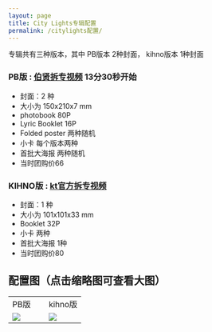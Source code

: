 ```yaml
---
layout: page
title: City Lights专辑配置
permalink: /citylights配置/
---
```



专辑共有三种版本，其中 PB版本 2种封面， kihno版本 1种封面

### PB版 : [伯贤拆专视频](https://weibo.com/3694863325/HD5pP2CI4) 13分30秒开始
- 封面：2 种
- 大小为 150x210x7 mm
- photobook 80P
- Lyric Booklet 16P
- Folded poster 两种随机
- 小卡 每个版本两种
- 首批大海报 两种随机
- 当时团购价66

### KIHNO版 : [kt官方拆专视频](https://b23.tv/nbIA1ej)
- 封面：1 种
- 大小为 101x101x33 mm
- Booklet 32P
- 小卡 两种
- 首批大海报 1种
- 当时团购价80


## 配置图（点击缩略图可查看大图）
<font size=2>
<div class="row">
    <div class="span2">
        <table width="100%" style="table-layout:fixed">
          <tr>
            <td width="50%">PB版</td>
            <td>kihno版</td>
          </tr>
          <tr>
            <td style="vertical-align: middle"><a href="https://s2.loli.net/2023/09/19/wXlc6rkR8ZtmpEM.jpg"><img src="https://s2.loli.net/2023/09/19/wXlc6rkR8ZtmpEM.jpg" ></a></td>
            <td style="vertical-align: middle"><a href="https://s2.loli.net/2023/09/19/DIT4rSnkyP5ji8m.jpg"><img src="https://s2.loli.net/2023/09/19/DIT4rSnkyP5ji8m.jpg" ></a></td>
          </tr>
        </table>
    </div>
</div>
</font>
